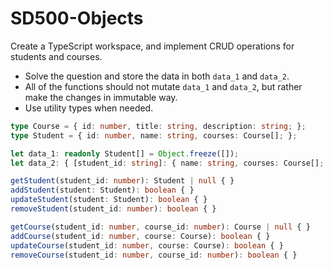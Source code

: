 # SD500-Objects
Create a TypeScript workspace, and implement CRUD operations for students and courses. 
* Solve the question and store the data in both `data_1` and `data_2`.
* All of the functions should not mutate `data_1` and `data_2`, but rather make the changes in immutable way.
* Use utility types when needed.

```typescript
type Course = { id: number, title: string, description: string; };
type Student = { id: number, name: string, courses: Course[]; };

let data_1: readonly Student[] = Object.freeze([]);
let data_2: { [student_id: string]: { name: string, courses: Course[]; }; } = Object.freeze({});

getStudent(student_id: number): Student | null { }
addStudent(student: Student): boolean { }
updateStudent(student: Student): boolean { }
removeStudent(student_id: number): boolean { }

getCourse(student_id: number, course_id: number): Course | null { }
addCourse(student_id: number, course: Course): boolean { }
updateCourse(student_id: number, course: Course): boolean { }
removeCourse(student_id: number, course_id: number): boolean { }
```
